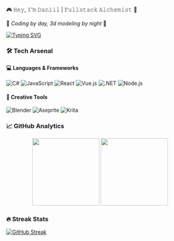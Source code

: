 🎮 𝙷𝚎𝚢, 𝙸'𝚖 𝙳𝚊𝚗𝚒𝚒𝚕 | 𝙵𝚞𝚕𝚕𝚜𝚝𝚊𝚌𝚔 𝙰𝚕𝚌𝚑𝚎𝚖𝚒𝚜𝚝 🧪
 
🌌 *Coding by day, 3d modeling by night* 🌌

[![Typing SVG](https://readme-typing-svg.demolab.com?font=Fira+Code&weight=600&size=26&duration=4000&pause=1000&color=004524&width=435&lines=🚀+Coding+since+2018;🎨+Pixel+art+enthusiast;🔮+Tech+magician;🌐+Fullstack)](https://git.io/typing-svg)

### 🛠️ Tech Arsenal

#### 💻 Languages & Frameworks
![C#](https://img.shields.io/badge/c%23-%23239120.svg?style=for-the-badge&logo=csharp&logoColor=white)
![JavaScript](https://img.shields.io/badge/javascript-%23323330.svg?style=for-the-badge&logo=javascript&logoColor=%23F7DF1E)
![React](https://img.shields.io/badge/react-%2320232a.svg?style=for-the-badge&logo=react&logoColor=%2361DAFB)
![Vue.js](https://img.shields.io/badge/vue.js-%2335495e.svg?style=for-the-badge&logo=vuedotjs&logoColor=%234FC08D)
![.NET](https://img.shields.io/badge/.NET-5C2D91?style=for-the-badge&logo=.net&logoColor=white)
![Node.js](https://img.shields.io/badge/node.js-6DA55F?style=for-the-badge&logo=node.js&logoColor=white)

#### 🎨 Creative Tools
![Blender](https://img.shields.io/badge/blender-%23F5792A.svg?style=for-the-badge&logo=blender&logoColor=white)
![Aseprite](https://img.shields.io/badge/Aseprite-FFFFFF?style=for-the-badge&logo=Aseprite&logoColor=#7D929E)
![Krita](https://img.shields.io/badge/Krita-203759?style=for-the-badge&logo=krita&logoColor=EEF37B)

### 📈 GitHub Analytics

<div align="center">
  <img height="180em" src="https://github-readme-stats.vercel.app/api?username=DanVoron&show_icons=true&theme=radical&include_all_commits=true&count_private=true&hide_border=true"/>
  
  <img height="180em" src="https://github-readme-stats.vercel.app/api/top-langs/?username=DanVoron&layout=compact&langs_count=8&theme=radical&hide_border=true&hide=HLSL,ShaderLab&title_color=AD00FF"/>
</div>


### 🔥 Streak Stats
[![GitHub Streak](https://streak-stats.demolab.com?user=DanVoron&theme=radical&hide_border=true&date_format=j%20M%5B%20Y%5D)](https://git.io/streak-stats)
